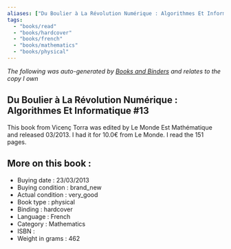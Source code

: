 ```yaml
---
aliases: ["Du Boulier à La Révolution Numérique : Algorithmes Et Informatique #13"] 
tags: 
  - "books/read" 
  - "books/hardcover" 
  - "books/french"
  - "books/mathematics"
  - "books/physical"
---
```


_The following was auto-generated by [Books and Binders](Books%20and%20Binders.md) and relates to the copy I own_
## Du Boulier à La Révolution Numérique : Algorithmes Et Informatique #13
This book from Vicenç Torra was edited by Le Monde Est Mathématique and released 03/2013. I had it for 10.0€ from Le Monde. I read the 151 pages.

## More on this book :
- Buying date : 23/03/2013
- Buying condition : brand_new
- Actual condition : very_good
- Book type : physical
- Binding : hardcover
- Language : French
- Category : Mathematics
- ISBN : 
- Weight in grams : 462
